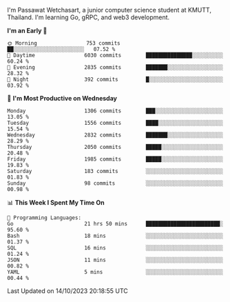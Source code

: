 
I'm Passawat Wetchasart, a junior computer science student at KMUTT, Thailand. I'm learning Go, gRPC, and web3 development.



<!--START_SECTION:waka-->
**I'm an Early 🐤** 

```text
🌞 Morning                753 commits         ██░░░░░░░░░░░░░░░░░░░░░░░   07.52 % 
🌆 Daytime                6030 commits        ███████████████░░░░░░░░░░   60.24 % 
🌃 Evening                2835 commits        ███████░░░░░░░░░░░░░░░░░░   28.32 % 
🌙 Night                  392 commits         █░░░░░░░░░░░░░░░░░░░░░░░░   03.92 % 
```
📅 **I'm Most Productive on Wednesday** 

```text
Monday                   1306 commits        ███░░░░░░░░░░░░░░░░░░░░░░   13.05 % 
Tuesday                  1556 commits        ████░░░░░░░░░░░░░░░░░░░░░   15.54 % 
Wednesday                2832 commits        ███████░░░░░░░░░░░░░░░░░░   28.29 % 
Thursday                 2050 commits        █████░░░░░░░░░░░░░░░░░░░░   20.48 % 
Friday                   1985 commits        █████░░░░░░░░░░░░░░░░░░░░   19.83 % 
Saturday                 183 commits         ░░░░░░░░░░░░░░░░░░░░░░░░░   01.83 % 
Sunday                   98 commits          ░░░░░░░░░░░░░░░░░░░░░░░░░   00.98 % 
```


📊 **This Week I Spent My Time On** 

```text
💬 Programming Languages: 
Go                       21 hrs 50 mins      ████████████████████████░   95.60 % 
Bash                     18 mins             ░░░░░░░░░░░░░░░░░░░░░░░░░   01.37 % 
SQL                      16 mins             ░░░░░░░░░░░░░░░░░░░░░░░░░   01.24 % 
JSON                     11 mins             ░░░░░░░░░░░░░░░░░░░░░░░░░   00.82 % 
YAML                     5 mins              ░░░░░░░░░░░░░░░░░░░░░░░░░   00.44 % 
```


 Last Updated on 14/10/2023 20:18:55 UTC
<!--END_SECTION:waka-->

<!--
**markpassawat/markpassawat** is a ✨ _special_ ✨ repository because its `README.md` (this file) appears on your GitHub profile.

Here are some ideas to get you started:

- 🔭 I’m currently working on ...
- 🌱 I’m currently learning ...
- 👯 I’m looking to collaborate on ...
- 🤔 I’m looking for help with ...
- 💬 Ask me about ...
- 📫 How to reach me: ...
- 😄 Pronouns: He/Him
- ⚡ Fun fact: ...
-->
